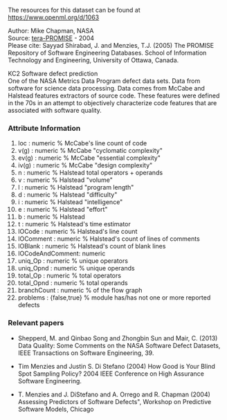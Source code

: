 The resources for this dataset can be found at https://www.openml.org/d/1063

Author: Mike Chapman, NASA  
Source: [tera-PROMISE](http://openscience.us/repo/defect/mccabehalsted/kc2.html) - 2004  
Please cite: Sayyad Shirabad, J. and Menzies, T.J. (2005) The PROMISE Repository of Software Engineering Databases. School of Information Technology and Engineering, University of Ottawa, Canada.  
  
KC2 Software defect prediction  
One of the NASA Metrics Data Program defect data sets. Data from software for science data processing. Data comes from McCabe and Halstead features extractors of source code.  These features were defined in the 70s in an attempt to objectively characterize code features that are associated with software quality.

### Attribute Information  

1. loc             : numeric % McCabe's line count of code
2. v(g)            : numeric % McCabe "cyclomatic complexity"
3. ev(g)           : numeric % McCabe "essential complexity"
4. iv(g)           : numeric % McCabe "design complexity"
5. n               : numeric % Halstead total operators + operands
6. v               : numeric % Halstead "volume"
7. l               : numeric % Halstead "program length"
8. d               : numeric % Halstead "difficulty"
9. i               : numeric % Halstead "intelligence"
10. e               : numeric % Halstead "effort"
11. b               : numeric % Halstead 
12. t               : numeric % Halstead's time estimator
13. lOCode          : numeric % Halstead's line count
14. lOComment       : numeric % Halstead's count of lines of comments
15. lOBlank         : numeric % Halstead's count of blank lines
16. lOCodeAndComment: numeric
17. uniq_Op         : numeric % unique operators
18. uniq_Opnd       : numeric % unique operands
19. total_Op        : numeric % total operators
20. total_Opnd      : numeric % total operands
21. branchCount     : numeric % of the flow graph
22. problems        : {false,true} % module has/has not one or more reported defects

### Relevant papers  

- Shepperd, M. and Qinbao Song and Zhongbin Sun and Mair, C. (2013)
Data Quality: Some Comments on the NASA Software Defect Datasets, IEEE Transactions on Software Engineering, 39.

- Tim Menzies and Justin S. Di Stefano (2004) How Good is Your Blind Spot Sampling Policy? 2004 IEEE Conference on High Assurance
Software Engineering.

- T. Menzies and J. DiStefano and A. Orrego and R. Chapman (2004) Assessing Predictors of Software Defects", Workshop on Predictive Software Models, Chicago